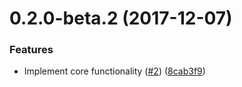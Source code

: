 <a name="0.2.0-beta.2"></a>
# 0.2.0-beta.2 (2017-12-07)


### Features

* Implement core functionality ([#2](https://github.com/ls-age/expose/issues/2)) ([8cab3f9](https://github.com/ls-age/expose/commit/8cab3f9))



